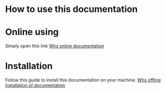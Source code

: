 # How to use this documentation
# Online using
Simply open this link [Whs online documentation](https://rt-whs.github.io/ExecutorGeneratorDocumentation/)

# Installation
Follow this guide to install this documentation on your machine.
[Whs offline installation of documentation ](/docs/docu/instalation/localInstall.md)
